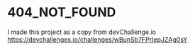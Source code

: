 # 404_NOT_FOUND

I made this project as a copy from devChallenge.io https://devchallenges.io/challenges/wBunSb7FPrIepJZAg0sY
